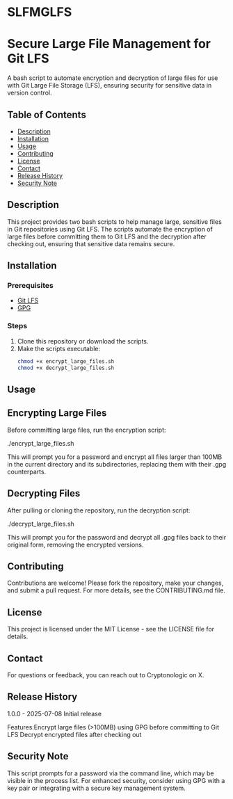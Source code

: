 # SLFMGLFS
# Secure Large File Management for Git LFS

A bash script to automate encryption and decryption of large files for use with Git Large File Storage (LFS), ensuring security for sensitive data in version control.

## Table of Contents

- [Description](#description)
- [Installation](#installation)
- [Usage](#usage)
- [Contributing](#contributing)
- [License](#license)
- [Contact](#contact)
- [Release History](#release-history)
- [Security Note](#security-note)

## Description

This project provides two bash scripts to help manage large, sensitive files in Git repositories using Git LFS. The scripts automate the encryption of large files before committing them to Git LFS and the decryption after checking out, ensuring that sensitive data remains secure.

## Installation

### Prerequisites

- [Git LFS](https://git-lfs.com/)
- [GPG](https://gnupg.org/)

### Steps

1. Clone this repository or download the scripts.
2. Make the scripts executable:
   ```bash
   chmod +x encrypt_large_files.sh
   chmod +x decrypt_large_files.sh

## Usage
## Encrypting Large Files
Before committing large files, run the encryption script:

./encrypt_large_files.sh

This will prompt you for a password and encrypt all files larger than 100MB in the current directory and its subdirectories, replacing them with their .gpg counterparts.

## Decrypting Files
After pulling or cloning the repository, run the decryption script:

./decrypt_large_files.sh

This will prompt you for the password and decrypt all .gpg files back to their original form, removing the encrypted versions.

## Contributing
Contributions are welcome! Please fork the repository, make your changes, and submit a pull request. For more details, see the CONTRIBUTING.md file.

## License
This project is licensed under the MIT License - see the LICENSE file for details.

## Contact
For questions or feedback, you can reach out to Cryptonologic on X.

## Release History
1.0.0 - 2025-07-08
Initial release

Features:Encrypt large files (>100MB) using GPG before committing to Git LFS
Decrypt encrypted files after checking out

## Security Note
This script prompts for a password via the command line, which may be visible in the process list. For enhanced security, consider using GPG with a key pair or integrating with a secure key management system.



